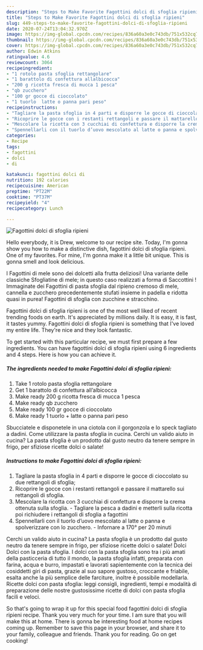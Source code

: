 ```yaml
---
description: "Steps to Make Favorite Fagottini dolci di sfoglia ripieni"
title: "Steps to Make Favorite Fagottini dolci di sfoglia ripieni"
slug: 449-steps-to-make-favorite-fagottini-dolci-di-sfoglia-ripieni
date: 2020-07-24T13:04:32.970Z
image: https://img-global.cpcdn.com/recipes/836a60a3e0c743db/751x532cq70/fagottini-dolci-di-sfoglia-ripieni-recipe-main-photo.jpg
thumbnail: https://img-global.cpcdn.com/recipes/836a60a3e0c743db/751x532cq70/fagottini-dolci-di-sfoglia-ripieni-recipe-main-photo.jpg
cover: https://img-global.cpcdn.com/recipes/836a60a3e0c743db/751x532cq70/fagottini-dolci-di-sfoglia-ripieni-recipe-main-photo.jpg
author: Edwin Atkins
ratingvalue: 4.6
reviewcount: 3064
recipeingredient:
- "1 rotolo pasta sfoglia rettangolare"
- "1 barattolo di confettura allalbicocca"
- "200 g ricotta fresca di mucca 1 pesca"
- "qb zucchero"
- "100 gr gocce di cioccolato"
- "1 tuorlo  latte o panna pari peso"
recipeinstructions:
- "Tagliare la pasta sfoglia in 4 parti e disporre le gocce di cioccolato su due rettangoli di sfoglia;"
- "Ricoprire le gocce con i restanti rettangoli e passare il mattarello sui rettangoli di sfoglia."
- "Mescolare la ricotta con 3 cucchiai di confettura e disporre la crema ottenuta sulla sfoglia. Tagliare la pesca a dadini e metterli sulla ricotta poi richiudere i rettangoli di sfoglia a fagottini"
- "Spennellarli con il tuorlo d’uovo mescolato al latte o panna e spolverizzare con lo zucchero. Infornare a 170° per 20 minuti"
categories:
- Recipe
tags:
- fagottini
- dolci
- di

katakunci: fagottini dolci di 
nutrition: 192 calories
recipecuisine: American
preptime: "PT22M"
cooktime: "PT37M"
recipeyield: "4"
recipecategory: Lunch

---
```



![Fagottini dolci di sfoglia ripieni](https://img-global.cpcdn.com/recipes/836a60a3e0c743db/751x532cq70/fagottini-dolci-di-sfoglia-ripieni-recipe-main-photo.jpg)

Hello everybody, it is Drew, welcome to our recipe site. Today, I'm gonna show you how to make a distinctive dish, fagottini dolci di sfoglia ripieni. One of my favorites. For mine, I'm gonna make it a little bit unique. This is gonna smell and look delicious.

I Fagottini di mele sono dei dolcetti alla frutta deliziosi! Una variante delle classiche Sfogliatine di mele; in questo caso realizzati a forma di Saccottini ! Immaginate dei Fagottini di pasta sfoglia dal ripieno cremoso di mele, cannella e zucchero precedentemente stufati insieme in padella e ridotta quasi in purea! Fagottini di sfoglia con zucchine e stracchino.

Fagottini dolci di sfoglia ripieni is one of the most well liked of recent trending foods on earth. It's appreciated by millions daily. It is easy, it is fast, it tastes yummy. Fagottini dolci di sfoglia ripieni is something that I've loved my entire life. They're nice and they look fantastic.


To get started with this particular recipe, we must first prepare a few ingredients. You can have fagottini dolci di sfoglia ripieni using 6 ingredients and 4 steps. Here is how you can achieve it.

<!--inarticleads1-->

##### The ingredients needed to make Fagottini dolci di sfoglia ripieni:

1. Take 1 rotolo pasta sfoglia rettangolare
1. Get 1 barattolo di confettura all’albicocca
1. Make ready 200 g ricotta fresca di mucca 1 pesca
1. Make ready qb zucchero
1. Make ready 100 gr gocce di cioccolato
1. Make ready 1 tuorlo + latte o panna pari peso


Sbucciatele e disponetele in una ciotola con il gorgonzola e lo speck tagliato a dadini. Come utilizzare la pasta sfoglia in cucina. Cerchi un valido aiuto in cucina? La pasta sfoglia è un prodotto dal gusto neutro da tenere sempre in frigo, per sfiziose ricette dolci o salate! 

<!--inarticleads2-->

##### Instructions to make Fagottini dolci di sfoglia ripieni:

1. Tagliare la pasta sfoglia in 4 parti e disporre le gocce di cioccolato su due rettangoli di sfoglia;
1. Ricoprire le gocce con i restanti rettangoli e passare il mattarello sui rettangoli di sfoglia.
1. Mescolare la ricotta con 3 cucchiai di confettura e disporre la crema ottenuta sulla sfoglia. - Tagliare la pesca a dadini e metterli sulla ricotta poi richiudere i rettangoli di sfoglia a fagottini
1. Spennellarli con il tuorlo d’uovo mescolato al latte o panna e spolverizzare con lo zucchero. - Infornare a 170° per 20 minuti


Cerchi un valido aiuto in cucina? La pasta sfoglia è un prodotto dal gusto neutro da tenere sempre in frigo, per sfiziose ricette dolci o salate! Dolci Dolci con la pasta sfoglia. I dolci con la pasta sfoglia sono tra i più amati della pasticceria di tutto il mondo, la pasta sfoglia infatti, preparata con farina, acqua e burro, impastati e lavorati sapientemente con la tecnica dei cosiddetti giri di pasta, grazie al suo sapore gustoso, croccante e friabile, esalta anche la più semplice delle farciture, inoltre è possibile modellarla. Ricette dolci con pasta sfoglia: leggi consigli, ingredienti, tempi e modalità di preparazione delle nostre gustosissime ricette di dolci con pasta sfoglia facili e veloci. 

So that's going to wrap it up for this special food fagottini dolci di sfoglia ripieni recipe. Thank you very much for your time. I am sure that you will make this at home. There is gonna be interesting food at home recipes coming up. Remember to save this page in your browser, and share it to your family, colleague and friends. Thank you for reading. Go on get cooking!
